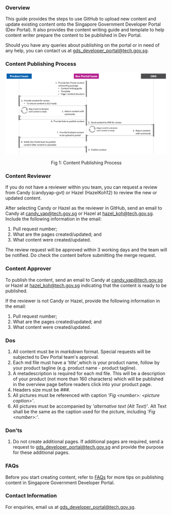 ### Overview

This guide provides the steps to use GitHub to upload new content and update existing content onto the Singapore Government Developer Portal (Dev Portal).
It also provides the content writing guide and template to help content writer prepare the content to be published in Dev Portal.

Should you have any queries about publishing on the portal or in need of any help, you can contact us at <gds_developer_portal@tech.gov.sg>.

### Content Publishing Process

![Fig 1: Content Publishing Process](assets/img/content-publishing-process.png)
<p align="center">Fig 1: Content Publishing Process</p>

### Content Reviewer

If you do not have a reviewer within you team, you can request a review from Candy (candyyap-gvt) or Hazel (HazelKoh12) to review the new or updated content.

After selecting Candy or Hazel as the reviewer in GitHub, send an email to Candy at <candy_yap@tech.gov.sg> or Hazel at <hazel_koh@tech.gov.sg>. Include the following information in the email:

1. Pull request number;
2. What are the pages created/updated; and
3. What content were created/updated.

The review request will be approved within 3 working days and the team will be notified. Do check the content before submitting the merge request.

### Content Approver

To publish the content, send an email to Candy at <candy_yap@tech.gov.sg> or Hazel at <hazel_koh@tech.gov.sg> indicating that the content is ready to be published.

If the reviewer is not Candy or Hazel, provide the following information in the email:

1. Pull request number;
2. What are the pages created/updated; and
3. What content were created/updated.

### Dos

1. All content must be in *markdown* format. Special requests will be subjected to Dev Portal team's approval.
2. Each md file must have a *'title'*,which is your product name, follow by your product tagline (e.g. product name - product tagline).
3. A metadescription is required for each md file. This will be a description of your product (not more than 160 characters) which will be published in the overview page before readers click into your product page.
4. Headers size must be *###*.
5. All pictures must be referenced with caption *'Fig \<number\>: \<picture caption\>'*.
6. All pictures must be accompanied by *'alternative text (Alt Text)'*. Alt Text shall be the same as the caption used for the picture, including *'Fig \<number\>:'*.

### Don'ts

1. Do not create additional pages. If additional pages are required, send a request to <gds_developer_portal@tech.gov.sg> and provide the purpose for these additional pages.

### FAQs

Before you start creating content, refer to [FAQs](/faqs) for more tips on publishing content in Singapore Government Developer Portal.

### Contact Information

For enquiries, email us at <gds_developer_portal@tech.gov.sg>.
